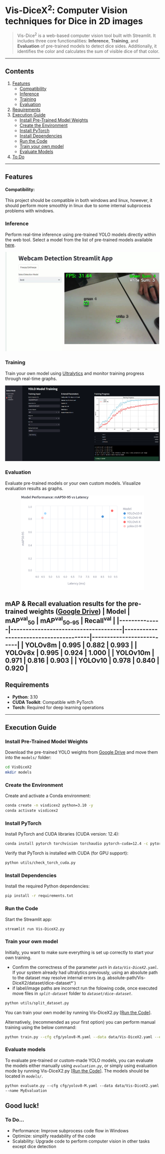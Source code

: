 # Vis-DiceX<sup>2</sup>: Computer Vision techniques for Dice in 2D images 
> Vis-Dice<sup>2</sup> is a web-based computer vision tool built with Streamlit. It includes three core functionalities: **Inference**, **Training**, and **Evaluation** of pre-trained models to detect dice sides. Additionally, it identifies the color and calculates the sum of visible dice of that color.

---

## Contents
1. [Features](#features)
   - [Compatibility](#compatibility)
   - [Inference](#inference)
   - [Training](#training)
   - [Evaluation](#evaluation)
2. [Requirements](#requirements)
3. [Execution Guide](#execution-guide)
   - [Install Pre-Trained Model Weights](#install-pre-trained-model-weights)
   - [Create the Environment](#create-the-environment)
   - [Install PyTorch](#install-pytorch)
   - [Install Dependencies](#install-dependencies)
   - [Run the Code](#run-the-code)
   - [Train your own model](#train-your-own-model)
   - [Evaluate Models](#evaluate-models)
4. [To Do](#to-do)


---

## Features
#### Compatibility:
This project should be compatible in both windows and linux, however, it should perform more smoothly in linux due to some internal subprocess problems with windows.
### Inference
Perform real-time inference using pre-trained YOLO models directly within the web tool. Select a model from the list of pre-trained models available [here](https://drive.google.com/drive/folders/14hduF6_zP0yVD9t2IzsBDQ6UFfifeM7M?usp=sharing).

![Inference Feature](figures/InferenceFunction.jpeg)

### Training
Train your own model using [Ultralytics](https://github.com/ultralytics) and monitor training progress through real-time graphs.

![Training Feature](figures/TrainingFunction.png)

### Evaluation
Evaluate pre-trained models or your own custom models. Visualize evaluation results as graphs.

<div align="center">
    <img src="figures/Model-EvaluationResults.png" alt="Evaluation Feature" width="400">
</div>

mAP & Recall evaluation results for the pre-trained weights ([Google Drive](https://drive.google.com/drive/folders/14hduF6_zP0yVD9t2IzsBDQ6UFfifeM7M?usp=sharing))
| **Model**    |  **mAP<sup>val</sup><sub>50</sub>** | **mAP<sup>val</sup><sub>50-95</sub>** | **Recall<sup>val</sup>** |
|--------------|-------------------------------------|---------------------------------------|--------------------------|
| **YOLOv8m**  | 0.995                               | 0.882                                 | 0.993                    |
| **YOLOv8x**  | 0.995                               | 0.924                                 | 1.000                    |
| **YOLOv10m** | 0.971                               | 0.816                                 | 0.903                    |
| **YOLOv10**  | 0.978                               | 0.840                                 | 0.920                    |
---

## Requirements

- **Python**: 3.10
- **CUDA Toolkit**: Compatible with PyTorch
- **Torch**: Required for deep learning operations

---

## Execution Guide

### Install Pre-Trained Model Weights
Download the pre-trained YOLO weights from [Google Drive](https://drive.google.com/drive/folders/14hduF6_zP0yVD9t2IzsBDQ6UFfifeM7M?usp=sharing) and move them into the `models/` folder:

```bash
cd VisDiceX2
mkdir models
```

### Create the Environment
Create and activate a Conda environment:

```bash
conda create -n visdicex2 python=3.10 -y
conda activate visdicex2
```

### Install PyTorch
Install PyTorch and CUDA libraries (CUDA version: 12.4):

```bash
conda install pytorch torchvision torchaudio pytorch-cuda=12.4 -c pytorch -c nvidia
```

Verify that PyTorch is installed with CUDA (for GPU support):

```bash
python utils/check_torch_cuda.py
```

### Install Dependencies
Install the required Python dependencies:

```bash
pip install -r requirements.txt
```

### Run the Code
Start the Streamlit app:

```bash
streamlit run Vis-DiceX2.py
```

### Train your own model
Initially, you want to make sure everything is set up correctly to start your own training. 
- Confirm the correctness of the parameter *`path`* in *`data/Vis-DiceX2.yaml`*. If your system already had ultralytics previously, using an absolute path to the dataset may resolve internal errors (e.g. absolute-path/Vis-DiceX2/dataset/dice-dataset*`)
- if label/image paths are incorrect run the folowing code, once executed move files in *`split-dataset`* folder to *`dataset/dice-dataset`*.
```bash
python utils/split_dataset.py
```

You can train your own model by running Vis-DiceX2.py [[Run the Code](#run-the-code)].

Alternatively, (recommended as your first option) you can perform manual training using the below command:
```bash
python train.py --cfg cfg/yolov8-M.yaml --data data/Vis-DiceX2.yaml --epochs 150 --imgsz 640 --batch 8 --name MyTrain-yolov8m
```

### Evaluate models
To evaluate pre-trained or custom-made YOLO models, you can evaluate the models either manually using *`evaluation.py`*, or simply using evaluation mode by running Vis-DiceX2.py [[Run the Code](#run-the-code)]. The models should be located in *`models/`*.
```
python evaluate.py --cfg cfg/yolov8-M.yaml --data data/Vis-DiceX2.yaml --name MyEvaluation
```


## Good luck!

### To Do...
- Performance: Improve subprocess code flow in Windows
- Optimize: simplify readability of the code
- Scalability: Upgrade code to perform computer vision in other tasks except dice detection